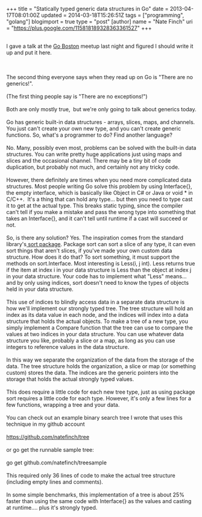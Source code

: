 +++
title = "Statically typed generic data structures in Go"
date = 2013-04-17T08:01:00Z
updated = 2014-03-18T15:26:51Z
tags = ["programming", "golang"]
blogimport = true 
type = "post"
[author]
	name = "Nate Finch"
	uri = "https://plus.google.com/115818189328363361527"
+++

<br />I gave a talk at the <a href="https://plus.google.com/u/0/communities/103337146295481792015" target="_blank">Go Boston</a> meetup last night and figured I should write it up and put it here.<br /><div><br /></div><br />The second thing everyone says when they read up on Go is "There are no generics!". <br /><div><br /></div><div>(The first thing people say is "There are no exceptions!")<br /><div><br /></div><div>Both are only mostly true, &nbsp;but we're only going to talk about generics today.</div><div><br /></div><div>Go has generic built-in data structures - arrays, slices, maps, and channels. You just can't create your own new type, and you can't create generic functions. So, what's a programmer to do? Find another language?</div><div><br /></div><div>No. Many, possibly even most, problems can be solved with the built-in data structures. You can write pretty huge applications just using maps and slices and the occasional channel. There may be a tiny bit of code duplication, but probably not much, and certainly not any tricky code.</div><div><br /></div><div>However, there definitely are times when you need more complicated data structures. Most people writing Go solve this problem by using Interface{}, the empty interface, which is basically like Object in C# or Java or void * in C/C++. &nbsp;It's a thing that can hold any type... but then you need to type cast it to get at the actual type. This breaks static typing, since the compiler can't tell if you make a mistake and pass the wrong type into something that takes an Interface{}, and it can't tell until runtime if a cast will succeed or not.</div><div><br /></div><div>So, is there any solution? Yes. The inspiration comes from the standard library's<a href="http://golang.org/pkg/sort/#Interface" target="_blank"> sort package</a>. Package sort can sort a slice of any type, it can even sort things that aren't slices, if you've made your own custom data structure. How does it do that? To sort something, it must support the methods on sort.Interface. Most interesting is Less(i, j int). Less returns true if the item at index i in your data structure is Less than the object at index j in your data structure. Your code has to implement what "Less" means... and by only using indices, sort doesn't need to know the types of objects held in your data structure.&nbsp;</div><div><br /></div><div>This use of indices to blindly access data in a separate data structure is how we'll implement our strongly typed tree. The tree structure will hold an index as its data value in each node, and the indices will index into a data structure that holds the actual objects. To make a tree of a new type, you simply implement a Compare function that the tree can use to compare the values at two indices in your data structure. You can use whatever data structure you like, probably a slice or a map, as long as you can use integers to reference values in the data structure.</div><div><br /></div><div>In this way we separate the organization of the data from the storage of the data. The tree structure holds the organization, a slice or map (or something custom) stores the data. The indices are the generic pointers into the storage that holds the actual strongly typed values.</div><div><br /></div><div>This does require a little code for each new tree type, just as using package sort requires a little code for each type. However, it's only a few lines for a few functions, wrapping a tree and your data.&nbsp;</div><div><br /></div><div>You can check out an example binary search tree I wrote that uses this technique in my github account<br /><br /><a href="https://github.com/natefinch/tree">https://github.com/natefinch/tree</a><br /><br />or go get the runnable sample tree:<br /><br />go get github.com/natefinch/treesample</div><div><br /></div><div>This required only 36 lines of code to make the actual tree structure (including empty lines and comments).</div><div><br /></div><div>In some simple benchmarks, this implementation of a tree is about 25% faster than using the same code with Interface{} as the values and casting at runtime.... plus it's strongly typed.</div></div>
